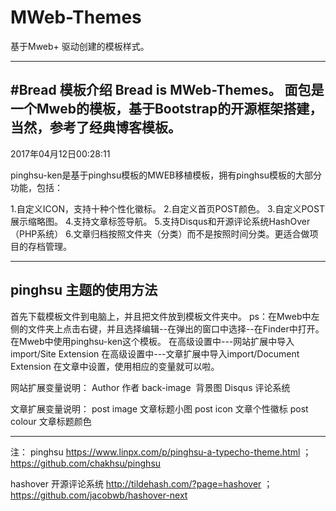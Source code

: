 # MWeb-Themes
基于Mweb+ 驱动创建的模板样式。

---
#Bread 模板介绍
Bread is MWeb-Themes。
面包是一个Mweb的模板，基于Bootstrap的开源框架搭建，当然，参考了经典博客模板。
---

2017年04月12日00:28:11


pinghsu-ken是基于pinghsu模板的MWEB移植模板，拥有pinghsu模板的大部分功能，包括：

1.自定义ICON，支持十种个性化徽标。
2.自定义首页POST颜色。
3.自定义POST展示缩略图。
4.支持文章标签导航。
5.支持Disqus和开源评论系统HashOver（PHP系统）
6.文章归档按照文件夹（分类）而不是按照时间分类。更适合做项目的存档管理。


---
## pinghsu 主题的使用方法

首先下载模板文件到电脑上，并且把文件放到模板文件夹中。
ps：在Mweb中左侧的文件夹上点击右键，并且选择编辑--在弹出的窗口中选择--在Finder中打开。
在Mweb中使用pinghsu-ken这个模板。
在高级设置中---网站扩展中导入import/Site Extension
在高级设置中---文章扩展中导入import/Document Extension
在文章中设置，使用相应的变量就可以啦。

网站扩展变量说明：
Author  作者
back-image  背景图
Disqus 评论系统

文章扩展变量说明：
post image 文章标题小图
post icon 文章个性徽标
post colour 文章标题颜色

---
注：
pinghsu https://www.linpx.com/p/pinghsu-a-typecho-theme.html ；https://github.com/chakhsu/pinghsu

hashover 开源评论系统 http://tildehash.com/?page=hashover ；https://github.com/jacobwb/hashover-next
